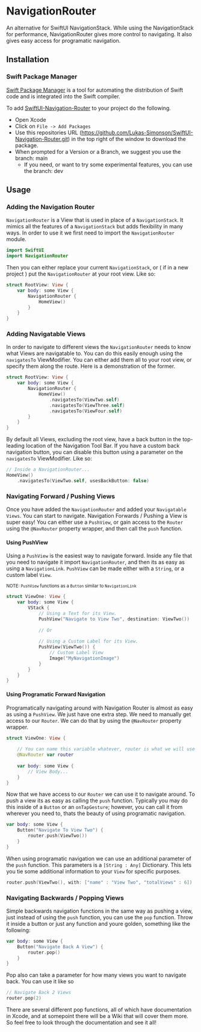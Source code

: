 # NavigationRouter
An alternative for SwiftUI NavigationStack. While using the NavigationStack for performance, NavigationRouter gives more control to navigating. It also gives easy access for programatic navigation.

## Installation

### Swift Package Manager

[Swift Package Manager](https://swift.org/package-manager/) is a tool for automating the distribution of Swift code and is integrated into the Swift compiler.

To add [SwiftUI-Navigation-Router](https://github.com/Lukas-Simonson/SwiftUI-Navigation-Router) to your project do the following.
- Open Xcode
- Click on `File -> Add Packages`
- Use this repositories URL (https://github.com/Lukas-Simonson/SwiftUI-Navigation-Router.git) in the top right of the window to download the package.
- When prompted for a Version or a Branch, we suggest you use the branch: main
  - If you need, or want to try some experimental features, you can use the branch: dev

## Usage

### Adding the Navigation Router

`NavigationRouter` is a View that is used in place of a `NavigationStack`. It mimics all the features of a `NavigationStack` but adds flexibility in many ways. In order to use it we first need to import the `NavigationRouter` module.

```swift
import SwiftUI
import NavigationRouter
```

Then you can either replace your current `NavigationStack`, or ( if in a new project ) put the `NavigationRouter` at your root view. Like so:

```swift
struct RootView: View {
    var body: some View {
        NavigationRouter {
            HomeView()
        }
    }
}
```

### Adding Navigatable Views

In order to navigate to different views the `NavigationRouter` needs to know what Views are navigatable to. You can do this easily enough using the `navigatesTo` ViewModifier. You can either add them all to your root view, or specify them along the route. Here is a demonstration of the former.

```swift
struct RootView: View {
    var body: some View {
        NavigationRouter {
            HomeView()
                .navigatesTo(ViewTwo.self)
                .navigatesTo(ViewThree.self)
                .navigatesTo(ViewFour.self)
        }
    }
}
```
By default all Views, excluding the root view, have a back button in the top-leading location of the Navigation Tool Bar. If you have a custom back navigation button, you can disable this button using a parameter on the `navigatesTo` ViewModifier. Like so:

```swift
// Inside a NavigationRouter...
HomeView()
    .navigatesTo(ViewTwo.self, usesBackButton: false)
```

### Navigating Forward / Pushing Views

Once you have added the `NavigationRouter` and added your `Navigatable Views`. You can start to navigate. Navigation Forwards / Pushing a View is super easy! You can either use a `PushView`, or gain access to the `Router` using the `@NavRouter` property wrapper, and then call the `push` function.

#### Using PushView

Using a `PushView` is the easiest way to navigate forward. Inside any file that you need to navigate it import `NavigationRouter`, and then its as easy as using a `NavigationLink`. `PushView` can be made either with a `String`, or a custom label `View`.

<sub>NOTE: `PushView` functions as a `Button` similar to `NavigationLink`</sub>

```swift
struct ViewOne: View {
    var body: some View {
        VStack {
            // Using a Text for its View.
            PushView("Navigate to View Two", destination: ViewTwo())
            
            // Or
            
            // Using a Custom Label for its View.
            PushView(ViewTwo()) {
                // Custom Label View
                Image("MyNavigationImage")
            }
        }
    }
}
```

#### Using Programatic Forward Navigation

Programatically navigating around with Navigation Router is almost as easy as using a `PushView`. We just have one extra step. We need to manually get access to our `Router`. We can do that by using the `@NavRouter` property wrapper.

```swift
struct ViewOne: View {
    
    // You can name this variable whatever, router is what we will use for these examples.
    @NavRouter var router
    
    var body: some View {
        // View Body...
    }
}
```

Now that we have access to our `Router` we can use it to navigate around. To push a view its as easy as calling the `push` function. Typically you may do this inside of a `Button` or an `onTapGesture`; however, you can call it from wherever you need to, thats the beauty of using programatic navigation.

```swift
var body: some View {
    Button("Navigate To View Two") {
        router.push(ViewTwo())
    }
}
```

When using programatic navigation we can use an additional parameter of the `push` function. This parameters is a `[String : Any]` Dictionary. This lets you tie some additional information to your `View` for specific purposes.

```swift
router.push(ViewTwo(), with: ["name" : "View Two", "totalViews" : 6])
```
 
### Navigating Backwards / Popping Views
 
 Simple backwards navigation functions in the same way as pushing a view, just instead of using the `push` function, you can use the `pop` function. Throw it inside a button or just any function and youre golden, something like the following:
 
```swift
var body: some View {
    Button("Navigate Back A View") {
        router.pop()
    }
}
```

Pop also can take a parameter for how many views you want to navigate back. You can use it like so

```swift
// Navigate Back 2 Views
router.pop(2)
```

There are several different pop functions, all of which have documentation in Xcode, and at somepoint there will be a Wiki that will cover them more. So feel free to look through the documentation and see it all!
